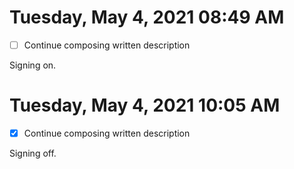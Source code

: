 # Tuesday, May  4, 2021 08:49 AM

- [ ] Continue composing written description 

Signing on.

# Tuesday, May  4, 2021 10:05 AM

- [x] Continue composing written description 

Signing off.
